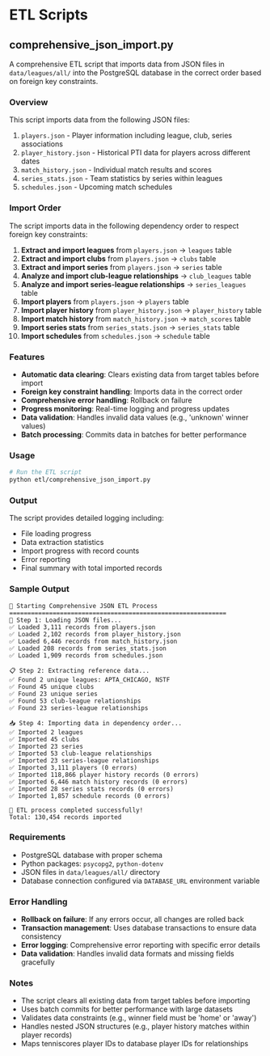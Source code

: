 # ETL Scripts

## comprehensive_json_import.py

A comprehensive ETL script that imports data from JSON files in `data/leagues/all/` into the PostgreSQL database in the correct order based on foreign key constraints.

### Overview

This script imports data from the following JSON files:
1. `players.json` - Player information including league, club, series associations
2. `player_history.json` - Historical PTI data for players across different dates  
3. `match_history.json` - Individual match results and scores
4. `series_stats.json` - Team statistics by series within leagues
5. `schedules.json` - Upcoming match schedules

### Import Order

The script imports data in the following dependency order to respect foreign key constraints:

1. **Extract and import leagues** from `players.json` → `leagues` table
2. **Extract and import clubs** from `players.json` → `clubs` table  
3. **Extract and import series** from `players.json` → `series` table
4. **Analyze and import club-league relationships** → `club_leagues` table
5. **Analyze and import series-league relationships** → `series_leagues` table
6. **Import players** from `players.json` → `players` table
7. **Import player history** from `player_history.json` → `player_history` table
8. **Import match history** from `match_history.json` → `match_scores` table
9. **Import series stats** from `series_stats.json` → `series_stats` table
10. **Import schedules** from `schedules.json` → `schedule` table

### Features

- **Automatic data clearing**: Clears existing data from target tables before import
- **Foreign key constraint handling**: Imports data in the correct order
- **Comprehensive error handling**: Rollback on failure
- **Progress monitoring**: Real-time logging and progress updates
- **Data validation**: Handles invalid data values (e.g., 'unknown' winner values)
- **Batch processing**: Commits data in batches for better performance

### Usage

```bash
# Run the ETL script
python etl/comprehensive_json_import.py
```

### Output

The script provides detailed logging including:
- File loading progress
- Data extraction statistics  
- Import progress with record counts
- Error reporting
- Final summary with total imported records

### Sample Output

```
🚀 Starting Comprehensive JSON ETL Process
============================================================
📂 Step 1: Loading JSON files...
✅ Loaded 3,111 records from players.json
✅ Loaded 2,102 records from player_history.json
✅ Loaded 6,446 records from match_history.json
✅ Loaded 208 records from series_stats.json
✅ Loaded 1,909 records from schedules.json

📋 Step 2: Extracting reference data...
✅ Found 2 unique leagues: APTA_CHICAGO, NSTF
✅ Found 45 unique clubs
✅ Found 23 unique series
✅ Found 53 club-league relationships
✅ Found 23 series-league relationships

📥 Step 4: Importing data in dependency order...
✅ Imported 2 leagues
✅ Imported 45 clubs
✅ Imported 23 series
✅ Imported 53 club-league relationships
✅ Imported 23 series-league relationships
✅ Imported 3,111 players (0 errors)
✅ Imported 118,866 player history records (0 errors)
✅ Imported 6,446 match history records (0 errors)
✅ Imported 28 series stats records (0 errors)
✅ Imported 1,857 schedule records (0 errors)

🎉 ETL process completed successfully!
Total: 130,454 records imported
```

### Requirements

- PostgreSQL database with proper schema
- Python packages: `psycopg2`, `python-dotenv`
- JSON files in `data/leagues/all/` directory
- Database connection configured via `DATABASE_URL` environment variable

### Error Handling

- **Rollback on failure**: If any errors occur, all changes are rolled back
- **Transaction management**: Uses database transactions to ensure data consistency
- **Error logging**: Comprehensive error reporting with specific error details
- **Data validation**: Handles invalid data formats and missing fields gracefully

### Notes

- The script clears all existing data from target tables before importing
- Uses batch commits for better performance with large datasets
- Validates data constraints (e.g., winner field must be 'home' or 'away')
- Handles nested JSON structures (e.g., player history matches within player records)
- Maps tenniscores player IDs to database player IDs for relationships 